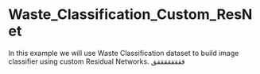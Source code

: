 # Waste_Classification_Custom_ResNet
In this example we will use Waste Classification dataset to build image classifier using custom Residual Networks. 
ققققققققق
